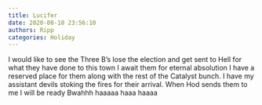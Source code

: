 ```yaml
---
title: Lucifer
date: 2020-08-10 23:56:10
authors: Ripp
categories: Holiday
---
```


 I would like to see the Three B’s lose the election and get sent to Hell for what they have done to this town
I await them for eternal absolution
I have a reserved place for them along with the rest of the Catalyst bunch.   I have my assistant devils stoking the fires for their arrival.   When Hod sends them to me I will be ready
Bwahhh haaaaa haaa haaaa